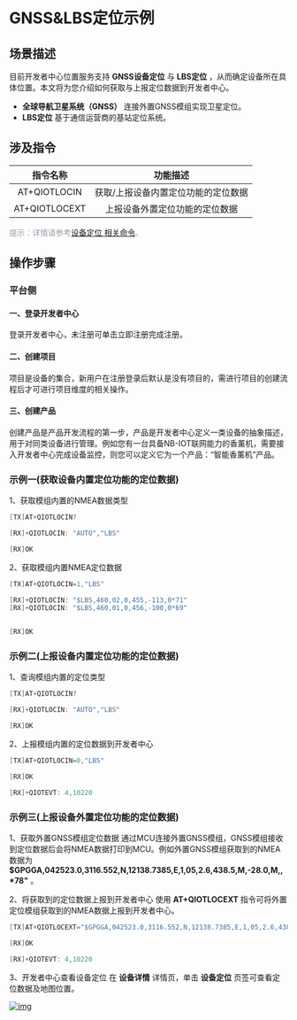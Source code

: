 # GNSS&LBS定位示例
## **场景描述**
目前开发者中心位置服务支持 __GNSS设备定位__ 与 __LBS定位__ ，从而确定设备所在具体位置。本文将为您介绍如何获取与上报定位数据到开发者中心。
* __全球导航卫星系统（GNSS）__ 
	连接外置GNSS模组实现卫星定位。
* __LBS定位__ 
基于通信运营商的基站定位系统。
## **涉及指令**


| 指令名称| 功能描述    |
|:--------:| :-------------:|
|  AT+QIOTLOCIN | 获取/上报设备内置定位功能的定位数据 |
| AT+QIOTLOCEXT | 上报设备外置定位功能的定位数据 |

<font color=#999AAA >提示：详情请参考[设备定位 相关命令](/deviceDevelop/nb/AT/API/nb-at-06.md)。</font>


## **操作步骤**
### **平台侧**
#### **一、登录开发者中心**
登录<a :href="toDevelopCenter()" target="_blank">开发者中心</a>，未注册可单击<a :href="toDevelopCenter('registerType')" target="_blank">立即注册</a>完成注册。
#### **二、创建项目** 
项目是设备的集合，新用户在注册登录后默认是没有项目的，需进行项目的创建流程后才可进行项目维度的相关操作。
#### **三、创建产品** 
创建产品是产品开发流程的第一步，产品是开发者中心定义一类设备的抽象描述，用于对同类设备进行管理。例如您有一台具备NB-IOT联网能力的香薰机，需要接入开发者中心完成设备监控，则您可以定义它为一个产品：“智能香薰机”产品。

### **示例一(获取设备内置定位功能的定位数据)**
1、获取模组内置的NMEA数据类型
```c
[TX]AT+QIOTLOCIN?

[RX]+QIOTLOCIN: "AUTO","LBS"

[RX]OK
```

2、获取模组内置NMEA定位数据
```c
[TX]AT+QIOTLOCIN=1,"LBS"

[RX]+QIOTLOCIN: "$LBS,460,02,0,455,-113,0*71"
[RX]+QIOTLOCIN: "$LBS,460,01,0,456,-100,0*69"


[RX]OK
```

### **示例二(上报设备内置定位功能的定位数据)**
1、查询模组内置的定位类型
```c
[TX]AT+QIOTLOCIN?

[RX]+QIOTLOCIN: "AUTO","LBS"

[RX]OK
```

2、上报模组内置的定位数据到开发者中心
```c
[TX]AT+QIOTLOCIN=0,"LBS"

[RX]OK

[RX]+QIOTEVT: 4,10220
```

### **示例三(上报设备外置定位功能的定位数据)**
1、获取外置GNSS模组定位数据
通过MCU连接外置GNSS模组，GNSS模组接收到定位数据后会将NMEA数据打印到MCU。例如外置GNSS模组获取到的NMEA数据为 __$GPGGA,042523.0,3116.552,N,12138.7385,E,1,05,2.6,438.5,M,-28.0,M,,*78"__ 。

2、将获取到的定位数据上报到开发者中心
使用 __AT+QIOTLOCEXT__ 指令可将外置定位模组获取到的NMEA数据上报到开发者中心。

```c
[TX]AT+QIOTLOCEXT="$GPGGA,042523.0,3116.552,N,12138.7385,E,1,05,2.6,438.5,M,-28.0,M,,*78"

[RX]OK

[RX]+QIOTEVT: 4,10220
```
3、开发者中心查看设备定位
在 __设备详情__ 详情页，单击 __设备定位__ 页签可查看定位数据及地图位置。

 <a data-fancybox title="img" href="/deviceDevelop/nb/AT/resource/04-1.png">![img](/deviceDevelop/nb/AT/resource/04-1.png)</a>



 